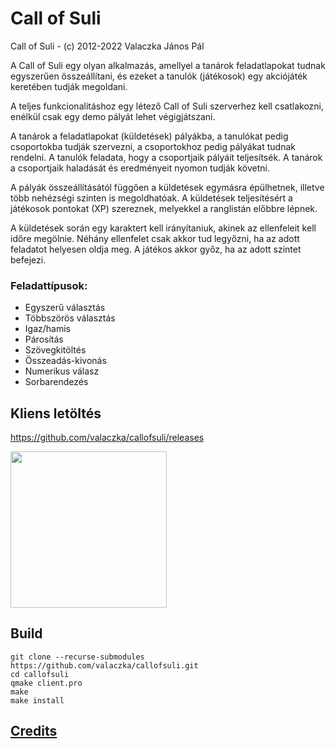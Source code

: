 # Call of Suli
Call of Suli - (c) 2012-2022 Valaczka János Pál

A Call of Suli egy olyan alkalmazás, amellyel a tanárok feladatlapokat tudnak egyszerűen összeállítani, és ezeket a tanulók (játékosok) egy akciójáték keretében tudják megoldani.

A teljes funkcionalitáshoz egy létező Call of Suli szerverhez kell csatlakozni, enélkül csak egy demo pályát lehet végigjátszani.

A tanárok a feladatlapokat (küldetések) pályákba, a tanulókat pedig csoportokba tudják szervezni, a csoportokhoz pedig pályákat tudnak rendelni. A tanulók feladata, hogy a csoportjaik pályáit teljesítsék. A tanárok a csoportjaik haladását és eredményeit nyomon tudják követni.

A pályák összeállításától függően a küldetések egymásra épülhetnek, illetve több nehézségi szinten is megoldhatóak. A küldetések teljesítésért a játékosok pontokat (XP) szereznek, melyekkel a ranglistán előbbre lépnek.

A küldetések során egy karaktert kell irányítaniuk, akinek az ellenfeleit kell időre megölnie. Néhány ellenfelet csak akkor tud legyőzni, ha az adott feladatot helyesen oldja meg. A játékos akkor győz, ha az adott szintet befejezi.

### Feladattípusok:
- Egyszerű választás
- Többszörös választás
- Igaz/hamis
- Párosítás
- Szövegkitöltés
- Összeadás-kivonás
- Numerikus válasz
- Sorbarendezés 

## Kliens letöltés

https://github.com/valaczka/callofsuli/releases

[<img src="https://play.google.com/intl/en_us/badges/static/images/badges/hu_badge_web_generic.png" width=250>](https://play.google.com/store/apps/details?id=hu.piarista.vjp.callofsuli)

## Build

```
git clone --recurse-submodules https://github.com/valaczka/callofsuli.git
cd callofsuli
qmake client.pro
make
make install
```

## [Credits](CREDITS.md)
